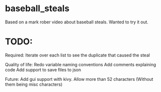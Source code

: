 # baseball_steals
Based on a mark rober video about baseball steals. Wanted to try it out.

# TODO:
Required: 
Iterate over each list to see the duplicate that caused the steal

Quality of life:
Redo variable naming conventions
Add comments explaining code
Add support to save files to json

Future:
Add gui support with kivy. 
Allow more than 52 characters (Without them being misc characters)
